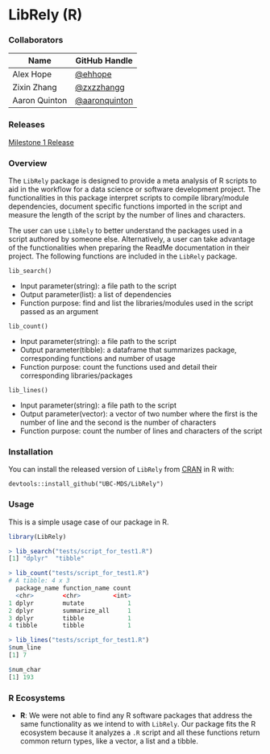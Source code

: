 # LibRely (R)

### Collaborators
| Name | GitHub Handle |
| ---- | ------ |
| Alex Hope | [@ehhope ]( https://github.com/ehhope) |
| Zixin Zhang     | [@zxzzhangg](https://github.com/zxzzhangg) |
| Aaron Quinton     | [@aaronquinton](https://github.com/aaronquinton ) |

### Releases

[Milestone 1 Release](https://github.com/UBC-MDS/LibRely-R-/releases/tag/V1.0)


### Overview
The `LibRely` package is designed to provide a meta analysis of R scripts to aid in the workflow for a data science or software development project. The functionalities in this package interpret scripts to compile library/module dependencies, document specific functions imported in the script and measure the length of the script by the number of lines and characters.

The user can use `LibRely` to better understand the packages used in a script authored by someone else. Alternatively, a user can take advantage of the functionalities when preparing the ReadMe documentation in their project. The following functions are included in the `LibRely` package.

`lib_search()`

- Input parameter(string): a file path to the script
- Output parameter(list): a list of dependencies
- Function purpose: find and list the libraries/modules used in the script passed as an argument

`lib_count()`

- Input parameter(string): a file path to the script
- Output parameter(tibble): a dataframe that summarizes package, corresponding functions and number of usage
- Function purpose: count the functions used and detail their corresponding libraries/packages

 `lib_lines()`

 - Input parameter(string): a file path to the script
 - Output parameter(vector): a vector of two number where the first is the number of line and the second is the number of characters
 - Function purpose: count the number of lines and characters of the script
 
### Installation
You can install the released version of `LibRely` from [CRAN](https://CRAN.R-project.org) in R with:
```
devtools::install_github("UBC-MDS/LibRely")
```

### Usage
This is a simple usage case of our package in R. 
```r
library(LibRely)

> lib_search("tests/script_for_test1.R")
[1] "dplyr"  "tibble"

> lib_count("tests/script_for_test1.R")
# A tibble: 4 x 3
  package_name function_name count
  <chr>        <chr>         <int>
1 dplyr        mutate            1
2 dplyr        summarize_all     1
3 dplyr        tibble            1
4 tibble       tibble            1

> lib_lines("tests/script_for_test1.R")
$num_line
[1] 7

$num_char
[1] 193
```

### R Ecosystems

- **R**: We were not able to find any R software packages that address the same functionality as we intend to with ```LibRely```. Our package fits the R ecosystem because it analyzes a `.R` script and all these functions return common return types, like a vector, a list and a tibble. 

